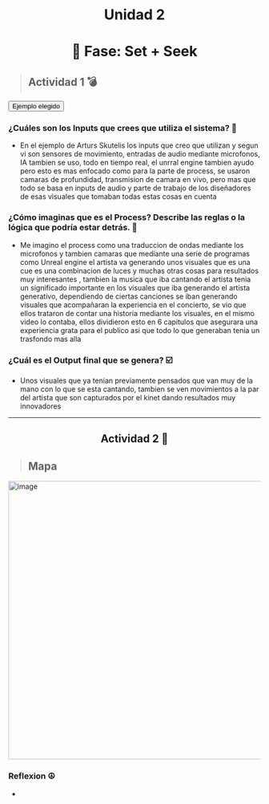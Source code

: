 # <p align=center > Unidad 2 </p>



# <p align=center>🔎 Fase: Set + Seek </p>
> ## Actividad 1 💣
<a href="https://kristapskazaks.com/arturs-skutelis-vienkarsi-vardi">
  <button>Ejemplo elegido</button> </a>

### ¿Cuáles son los Inputs que crees que utiliza el sistema? 🚪
- En el ejemplo de Arturs Skutelis los inputs que creo que utilizan y segun vi son sensores de movimiento, entradas de audio mediante microfonos, IA tambien se uso, todo en tiempo real, el unrral engine tambien ayudo pero esto es mas enfocado como para la parte de process, se usaron camaras de profundidad, transmision de camara en vivo, pero mas que todo se basa en inputs de audio y parte de trabajo de los diseñadores de esas visuales que tomaban todas estas cosas en cuenta
### ¿Cómo imaginas que es el Process? Describe las reglas o la lógica que podría estar detrás. 🤔
- Me imagino el process como una traduccion de ondas mediante los microfonos y tambien camaras que mediante una serie de programas como Unreal engine el artista va generando unos visuales que es una cue es una combinacion de luces y muchas otras cosas para resultados muy interesantes , tambien la musica que iba cantando el artista tenia un significado importante en los visuales que iba generando el artista generativo, dependiendo de ciertas canciones se iban generando visuales que acompañaran la experiencia en el concierto, se vio que ellos trataron de contar una historia mediante los visuales, en el mismo video lo contaba, ellos dividieron esto en 6 capitulos que asegurara una experiencia grata para el publico asi que todo lo que generaban tenia un trasfondo mas alla
### ¿Cuál es el Output final que se genera? ☑️
- Unos visuales que ya tenian previamente pensados que van muy de la mano con lo que se esta cantando, tambien se ven movimientos a la par del artista que son capturados por el kinet dando resultados muy innovadores 


----- 
## <p align=center>Actividad 2 🎸 </p>
> ## Mapa
<img width="555" height="555" alt="image" src="https://github.com/user-attachments/assets/590d85fe-e57d-457c-9ee7-49d5c30bd73c" />

### Reflexion ☮️
- 

